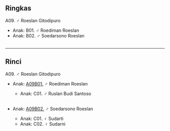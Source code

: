 ## Ringkas

A09. ♂ Roeslan Gitodipuro
	<br/>

*	Anak: B01. ♂ Roediman Roeslan
*	Anak: B02. ♂ Soedarsono Roeslan
	<br/><br/>

-- -- --

## Rinci

A09. ♂ Roeslan Gitodipuro
	<br/>

*	Anak: [A09B01.][A09B01] ♂ Roediman Roeslan
	*	Anak: C01. ♂ Ruslan Budi Santoso
	<br/><br/>

*	Anak: [A09B02.][A09B02] ♂ Soedarsono Roeslan
	*	Anak: C01. ♀ Sudarti
	*	Anak: C02. ♀ Sudarni
	<br/><br/>

[A09B01]: https://github.com/epsi-rns/gitodipuro/blob/master/tree/A09/B01.md
[A09B02]: https://github.com/epsi-rns/gitodipuro/blob/master/tree/A09/B02.md

